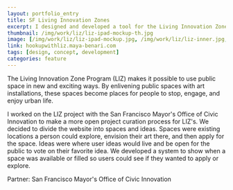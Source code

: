```yaml
---
layout: portfolio_entry
title: SF Living Innovation Zones
excerpt: I designed and developed a tool for the Living Innovation Zones project with the San Francisco Mayor’s Office of Innovation. The website lets people discover and vote on ideas for new projects, creating vibrant spaces in the streets they live in.
thumbnail: /img/work/liz/liz-ipad-mockup-th.jpg
image: [/img/work/liz/liz-ipad-mockup.jpg, /img/work/liz/liz-inner.jpg, /img/work/liz/liz-all.jpg, /img/work/liz/liz-iphone-mockup.jpg, /img/work/liz/liz-art.jpg]
link: hookupwithliz.maya-benari.com
tags: [design, concept, development]
categories: feature
---
```


The Living Innovation Zone Program (LIZ) makes it possible to use public space in new and exciting ways. By enlivening public spaces with art installations, these spaces become places for people to stop, engage, and enjoy urban life.

I worked on the LIZ project with the San Francisco Mayor's Office of Civic Innovation to make a more open project curation process for LIZ's. We decided to divide the website into spaces and ideas. Spaces were existing locations a person could explore, envision their art there, and then apply for the space. Ideas were where user ideas would live and be open for the public to vote on their favorite idea. We developed a system to show when a space was available or filled so users could see if they wanted to apply or explore.

Partner: San Francisco Mayor's Office of Civic Innovation
